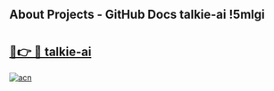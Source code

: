 ## About Projects - GitHub Docs talkie-ai !5mlgi

# <h2><a href="https://andorid.site?title=talkie-ai&ref=13PRO">🔗👉 🔴 talkie-ai</a></h2>

[![acn](https://github.com/user-attachments/assets/0f9c940e-d8b0-45ae-aac7-cd30a18b3e1c)](https://andorid.site?title=talkie-ai&ref=13PRO)


